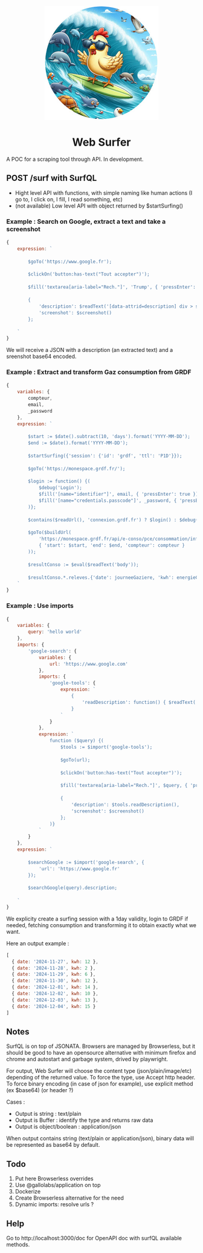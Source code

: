 <p align="center">
    <img height="300" src="https://raw.githubusercontent.com/gallolabs/bobot/main/logo_w300.jpeg">
  <h1 align="center">Web Surfer</h1>
</p>

A POC for a scraping tool through API. In development.

## POST /surf with SurfQL

- Hight level API with functions, with simple naming like human actions (I go to, I click on, I fill, I read something, etc)
- (not available) Low level API with object returned by $startSurfing()

### Example : Search on Google, extract a text and take a screenshot

```javascript
{
    expression: `

        $goTo('https://www.google.fr');

        $clickOn('button:has-text("Tout accepter")');

        $fill('textarea[aria-label="Rech."]', 'Trump', { 'pressEnter': true });

        {
            'description': $readText('[data-attrid=description] div > span:nth-child(2)'),
            'screenshot': $screenshot()
        };

    `
}
```

We will receive a JSON with a description (an extracted text) and a sreenshot base64 encoded.

### Example : Extract and transform Gaz consumption from GRDF

```javascript
{
    variables: {
        compteur,
        email,
        _password
    },
    expression: `

        $start := $date().subtract(10, 'days').format('YYYY-MM-DD');
        $end := $date().format('YYYY-MM-DD');

        $startSurfing({'session': {'id': 'grdf', 'ttl': 'P1D'}});

        $goTo('https://monespace.grdf.fr/');

        $login := function() {(
            $debug('Login');
            $fill('[name="identifier"]', email, { 'pressEnter': true });
            $fill('[name="credentials.passcode"]', _password, { 'pressEnter': true });
        )};

        $contains($readUrl(), 'connexion.grdf.fr') ? $login() : $debug('Already logged');

        $goTo($buildUrl(
            'https://monespace.grdf.fr/api/e-conso/pce/consommation/informatives?dateDebut={start}&dateFin={end}&pceList%5B%5D={compteur}',
            { 'start': $start, 'end': $end, 'compteur': compteur }
        ));

        $resultConso := $eval($readText('body'));

        $resultConso.*.releves.{'date': journeeGaziere, 'kwh': energieConsomme};
    `
}
```

### Example : Use imports

```javascript
{
    variables: {
        query: 'hello world'
    },
    imports: {
        'google-search': {
            variables: {
                url: 'https://www.google.com'
            },
            imports: {
                'google-tools': {
                    expression: `
                        {
                            'readDescription': function() { $readText('[data-attrid=VisualDigestDescription] div:nth-child(2) > span:nth-child(1)') }
                        }
                    `
                }
            },
            expression: `
                function ($query) {(
                    $tools := $import('google-tools');

                    $goTo(url);

                    $clickOn('button:has-text("Tout accepter")');

                    $fill('textarea[aria-label="Rech."]', $query, { 'pressEnter': true });

                    {
                        'description': $tools.readDescription(),
                        'screenshot': $screenshot()
                    };
                )}
            `
        }
    },
    expression: `

        $searchGoogle := $import('google-search', {
            'url': 'https://www.google.fr'
        });

        $searchGoogle(query).description;

    `
}
```

We explicity create a surfing session with a 1day validity, login to GRDF if needed, fetching consumption and transforming it to obtain exactly what we want.

Here an output example :
```javascript
[
  { date: '2024-11-27', kwh: 12 },
  { date: '2024-11-28', kwh: 2 },
  { date: '2024-11-29', kwh: 6 },
  { date: '2024-11-30', kwh: 12 },
  { date: '2024-12-01', kwh: 14 },
  { date: '2024-12-02', kwh: 10 },
  { date: '2024-12-03', kwh: 13 },
  { date: '2024-12-04', kwh: 15 }
]
```

## Notes

SurfQL is on top of JSONATA. Browsers are managed by Browserless, but it should be good to have an opensource alternative with minimum firefox and chrome and autostart and garbage system, drived by playwright.

For output, Web Surfer will choose the content type (json/plain/image/etc) depending of the returned value. To force the type, use Accept http header. To force binary encoding (in case of json for example), use explicit method (ex $base64) (or header ?)

Cases :
- Output is string : text/plain
- Output is Buffer : identify the type and returns raw data
- Output is object/boolean : application/json

When output contains string (text/plain or application/json), binary data will be represented as base64 by default.

## Todo

1) Put here Browserless overrides
2) Use @gallolabs/application on top
3) Dockerize
4) Create Browserless alternative for the need
5) Dynamic imports: resolve urls ?

## Help

Go to http://localhost:3000/doc for OpenAPI doc with surfQL available methods.

